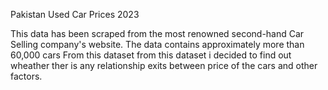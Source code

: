 
Pakistan Used Car Prices 2023


This data has been scraped from the most renowned second-hand Car Selling company's website. The data contains approximately more than 60,000 cars From this dataset from this dataset i decided to find out wheather ther is any relationship exits between price of the cars and other factors.